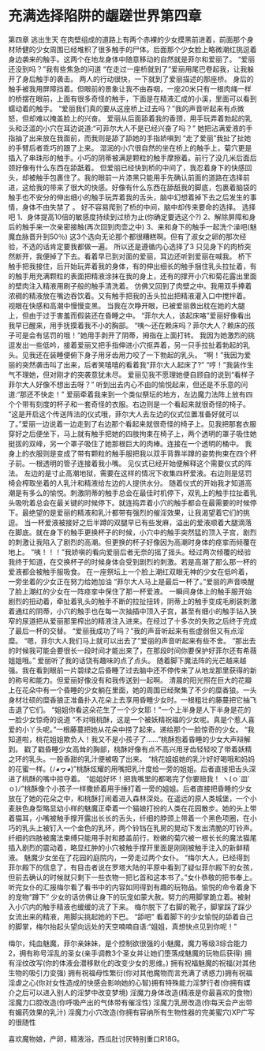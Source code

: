 # 充满选择陷阱的龌蹉世界第四章

第四章
逃出生天
在肉壁组成的道路上有两个赤裸的少女摸黑前进着，前面那个身材矫健的少女周围已经堆积了很多触手的尸体。后面那个少女脸上略微潮红挑逗着身边袭来的触手。这两个在地龙身体中随意移动的自然就是菲尔和爱丽了。
“爱丽还没到吗？”我有些焦急的问道
“在走过一座桥就到了”爱丽用尾巴卷起我，让我躲开了身后触手的袭击。
两人的行动很快，一下就到了爱丽描述的那座桥。
身后的触手被我用屏障挡着。但眼前的景象让我不由吞咽，一座20米只有一根肉绳一样的桥摆在眼前，上面有很多奇怪的触手，下面是在精液汇成的小溪，里面可以看到蠕动着的触手。
“爱丽我们真的要从这座桥上过去吗？”我的声音听起来有点微怒，但却难以掩盖脸上的兴奋。
爱丽从后面舔着我的香颈，用手玩弄着勃起的乳头和泛滥的小穴在耳边说道:“可菲尔大人不是已经兴奋了吗？”
她把沾满爱液的手指抽了出来放在我面前，而我则是舔了舔她的手指娇嗔到
“走了爱丽”我扯了扯她的手臂后者乖巧的跟了上来。
湿润的小穴很自然的坐在桥上的触手上，菊穴更是插入了串珠形的触手。小巧的阴蒂被满是颗粒的触手摩擦着。前行了没几米后面后颈好像有什么东西在舔舐着。
但爱丽已经快到桥的中间了，我忍着身下的快感回头，却被触手包裹住了。我的眼前一片漆黑只能用手先确认前面的道路在选择前进，这给我的带来了很大的快感。好像有什么东西在舔舐我的脚底，包裹着脑袋的触手也不安分的伸出细小的触手玩弄着我的舌头，脑中幻想着掉下去之后发生的事情，身体不由失禁了 。
好不容易爬到了桥的中间，脑中却传来要命的选择。
选择吧
1、身体提高10倍的敏感度持续到过桥为止(你确定要选这个?)
2、解除屏障和身后的触手来一次亲密接触(再次回到肉壶之中)
3、来和身下的触手一起洗个澡吧(魅魔血脉晋升到50％)
这3个选向无论那个都很糟糕啊。但有了淑女之卵的那次经验，不选的话肯定要我都做一遍。
所以还是遵循内心选择了3
只见身下的肉桥突然断开，我便掉了下去。看着早已到对面的爱丽，耳边还听到爱丽在喊我。
桥下触手把我接住，后开始玩弄着我的身体，有的伸出细长的触手捆住乳头拉扯着，有的触手用充满颗粒的表面把精液涂抹在我的身上，还有的撑开小穴和菊花露出里面的壁肉注入精液用刷子般的触手清洗着。
仿佛又回到了肉壁之中。我用双手捧着浓稠的精液放在嘴边吞饮着。又有触手把我的舌头拉出把精液灌入口中搅拌着。
视眼在快感和高潮中慢慢变黑。
当我在次睁开眼，已被爱丽救出枕在她的大腿上，但由于过于害羞而假装还在昏睡之中。
“菲尔大人，该起床咯”爱丽好像看出我早已醒来，用手抚摸着我不小的胸部。
“咦～还在赖床吗？菲尔大人？赖床的孩子可是会有惩罚的哦！”她用手剥开了阴蒂，拇指在上面打转。
我因为她激烈的挑逗发出一些低吟，接着爱丽又把手指伸进小穴抠弄着，另一只手拉扯着勃起的乳头。见我还在装睡便俯下身子用牙齿用力咬了一下勃起的乳头。
“啊！”我因为爱丽的突然袭击叫了出来，后者笑嘻嘻的看着我“菲尔大人起床了?”
“哼！”我装作生气不理她，但对刚才的突袭意犹未尽。
爱丽见我不愿理她便自顾自的说到“看样子菲尔大人好像不想出去呀？”
听到出去内心不由的愉悦起来，但还是不乐意的问道:“那还不快走！”
爱丽牵着我来到一个类似祭坛的地方，左边魔力法阵上放有四个个带有刻度的杯子和一套奇怪的衣服。右边则是一个看起来就很奇怪的椅子。
“这是开启这个传送阵法的仪式哦，菲尔大人去左边的仪式位置准备好就可以了。”爱丽一边说着一边走到了右边那个看起来就很奇怪的椅子上。见我把那套衣服穿好之后便坐下，马上就有触手把她的四肢拘束在椅子上，两个透明的罩子吸住她挺拔的双峰，另一个罩子吸住了她那根巨大的肉棒。连接在一个透明的桶中。
我身上的衣服则是变成了带有颗粒的触手服把我以双手背靠半蹲的姿势拘束在四个杯子前。一根透明的管子连接着我小嘴。
见仪式已经开始便解释这个需要仪式的阵法。
左边的是寸止高潮地狱，需要在这样的情况下收集四杯爱液。右边则是惩罚椅会榨取坐着的人乳汁和精液给左边的人提供水分。
随着仪式的开始我才知道高潮是有多么的愉悦。刺激阴蒂的触手总会在最佳时机停下，双乳上的触手拉扯着乳头吸吮着总会在最关键的时候停下。就连捣弄着小穴的触手都会在最需要的时候停下。最绝望的是爱丽的精液和乳汁都带有强烈的催淫效果，让我渴望着它们的挑逗。
当一杯爱液被接好之后半蹲的双腿早已有些发麻，溢出的爱液顺着大腿滴落在脚底。就在身下的触手更换杯子的时候，小穴中的触手突然猛的顶入子宫，剧烈的刺激让我陷入了剧烈的高潮。但更换的杯子好像因为高潮时身体的痉挛而倾覆在地上。
“咦！！！”我娇嗔的看向爱丽后者无奈的摇了摇头。经过两次倾覆的经验我终于知道，在交换杯子的时候身体会受到剧烈的刺激。若是高潮了那么那一杯的爱液都会被触手服吸食。
在一座祭坛上一个脸上潮红双眼无神的少女在低吟着，一旁坐着的少女正在努力给她加油
“菲尔大人马上是最后一杯了。”爱丽的声音唤醒了脸上潮红的少女在一阵痉挛中保住了那一杯爱液。
一瞬间身体上的触手服开始剧烈的扭动着，牵扯着乳头的触手不断的拉扯扭转，阴蒂上的触手变成毛刷装刺激着通红的阴蒂，小穴的触手也在每一次抽插中顶入子宫，甚至有细小的触手钻入狭窄的尿道把从爱丽那里榨出的精液注入进来。在经过了十多次的失败之后终于完成了最后一杯的交替。
“爱丽我成功了吗？”我的声音听起来有些虚弱但又有点淫糜。
“嗯，菲尔大人我们马上就可以出去了”爱丽的声音听起来有些不舍。
“那出去的时候我可能会要很长一段时间才能出来了，在那段时间你要保护好菲尔还有希薇姐姐哦。”
爱丽听了我的话饶有趣味的点了点头。
随着脚下魔法阵的光芒越来越强。我在看到眼前一片碧绿之后昏睡了过去脑中还不停传来了从地龙那里获得的新的称号和能力。但爱丽好像没有和我传送到一起啊。
清晨的阳光照在巨大的花瓣上在花朵中有一个昏睡的少女躺在里面，她的周围已经聚集了不少的糜香狼。一头身材壮硕的糜香狼正准备扑入花朵上去享用昏睡少女时。一根粗壮的藤蔓把它抽飞击退了它们。
“姐姐你看这朵花生了一个少女耶！”一个上半身是人下半身是花的一脸少女惊奇的说道
“不对哦桃酥，这是一个被妖精祝福的少女呢。真是个惹人喜爱的小丫头呢。”一根藤蔓把她从花朵中捞了起来。递给那个一脸惊奇的少女。
“我知道啦，桃花姐姐欺负人！我又不是小孩子了……”桃酥抱着昏睡的少女大声辩解到。
戳了戳昏睡少女高耸的胸部，桃酥好像有点不高兴用牙齿轻轻咬了带着妖精之环的乳头。一股香甜的乳汁便被吸了出来。
“桃花姐姐她的乳汁好好喝哦和妈妈的花蜜一样。(ﾉ◕ヮ◕)”桃酥炫耀的用嘴把乳汁度给一旁的姐姐。后者直接把舌头深进了桃酥的嘴中掠夺着。
“姐姐好坏！把我嘴里的都喝完了你要赔我！
ヽ(ｏ`皿′ｏ)ﾉ”桃酥像个小孩子一样撒娇着用手捶打着一旁的姐姐。后者直接把昏睡的少女放在了她的花朵之中，和桃酥打闹着进入森林深处。在遥远的原人类城堡，一个小麦肤色身型略显幼小样的魅魔正牵着一个猫娘打扮的人类在花园散步。她的头上带着猫耳，小嘴被触手撑开露出长长的舌头，纤细的脖颈上带着一个黑色项圈，在小巧的乳头上被钉入一个金色的乳环，两个铃铛在乳房的晃动下发出清脆的叮铃声。纤细的四肢被魔法束缚只能用手肘和膝盖前行，粉嫩的菊穴被一根长长的魔法猫尾插入剧烈的震动着，略显红肿的小穴被触手撑开里面是刚刚被触手注入的新鲜精液。
魅魔少女坐在了花园的庭院内，一旁走过两个女仆。
“梅尔大人，已经得到菲尔殿下的信息了，有目击者说在罗塔大陆的平原中看到了疑似菲尔殿下的女孩，但前去确认的时候就只剩下一些衣物一把匕首和这本书了。”女仆恭敬的把书奉上。
听完女仆的汇报梅尔看了看书中的内容如同得到有趣的玩物品。愉悦的命令着身下的宠物“蹲下”
少女的话仿佛让身下的玩宠如蒙大赦。努力的用脚掌跪立着。被射入小穴内的触手精液也缓缓的流了下来。
梅尔脱下了右脚的靴子，脚掌踩了踩少女流出来的精液，用脚尖挑起她的下巴。
“舔吧”
看着脚下的少女愉悦的舔着自己的脚掌，梅尔抬起头望向远处的天空喃喃自语:“姐姐，真想快点见到你呢！”

梅尔，纯血魅魔，菲尔亲妹妹，是个控制欲很强的小魅魔，魔力等级3综合能力2，拥有称号淫乱的圣女(亲手调教3个圣女并让她们堕落成魅魔的玩物后获得)
拥有淫纹改写(你的体液会潜移默化的改变少女的思维。)
拥有祝福魅魔的祝福(对其他生物的吸引力变强)
拥有祝福母性繁衍(你对其他魔物而言充满了诱惑力)拥有祝福淫虐之心(你对女性造成的快感会影响她的心智)拥有特殊能力淫梦行者(你拥有媒介之后可以进入别人的淫梦中改变梦境)
淫魔力身体改造(精液是你最喜欢的食物)
淫魔力口腔改造(你呼吸产出的气体带有催淫性)
淫魔力乳房改造(你每天会产出带有媚药效果的乳汁)
淫魔力小穴改造(你拥有容纳所有生物性器的完美蜜穴)XP广写的很随性

喜欢魔物娘，产卵，精液浴，西瓜肚讨厌特别重口R18G。

